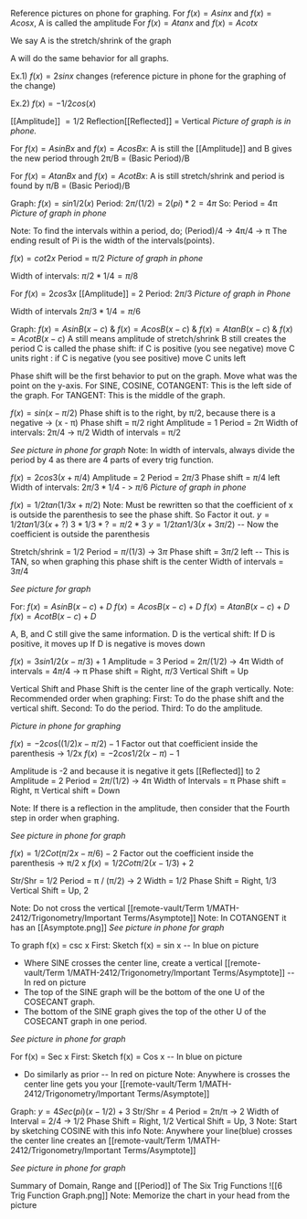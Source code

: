 Reference pictures on phone for graphing.
For $f(x) = Asinx$ and $f(x) = Acosx$, A is called the amplitude
For $f(x) = A tan x$ and $f(x) = A cot x$

We say A is the stretch/shrink of the graph

A will do the same behavior for all graphs.

Ex.1) $f(x) = 2sinx$ changes (reference picture in phone for the graphing of the change)

Ex.2) $f(x) = -1/2 cos(x)$

[[Amplitude]] $= 1/2$
Reflection[[Reflected]] = Vertical
*Picture of graph is in phone.*

For $f(x) = AsinBx$ and $f(x) = AcosBx$:
A is still the [[Amplitude]] and B gives the new period through 2π/B = (Basic Period)/B

For $f(x) = AtanBx$ and $f(x) = AcotBx$:
A is still stretch/shrink and period is found by π/B = (Basic Period)/B

Graph: $f(x) = sin1/2(x)$
Period: $2π/(1/2) = 2(pi) * 2 = 4π$
So: Period = 4π
*Picture of graph in phone*

Note: To find the intervals within a period, do; (Period)/4 -> 4π/4 -> π
The ending result of Pi is the width of the intervals(points).

$f(x) = cot2x$
Period = π/2
*Picture of graph in phone*

Width of intervals: $π/2 * 1/4 = π/8$

For $f(x) = 2cos3x$
[[Amplitude]] = 2
Period: $2π/3$
*Picture of graph in Phone*

Width of intervals $2π/3 * 1/4 = π/6$

Graph: $f(x) = AsinB(x-c)$ & 
			$f(x) = AcosB(x-c)$ & 
			$f(x) = AtanB(x-c)$ &
			 $f(x) = AcotB(x-c)$
A still means amplitude of stretch/shrink
B still creates the period
C is called the phase shift: if C is positive (you see negative) move C units right
										: if C is negative (you see positive) move C units left

Phase shift will be the first behavior to put on the graph. Move what was the point on the y-axis.
	For SINE, COSINE, COTANGENT: This is the left side of the graph.
	For TANGENT: This is the middle of the graph.

$f(x) = sin(x - π/2)$
Phase shift is to the right, by π/2, because there is a negative  ->  (x - π)
Phase shift = π/2 right
Amplitude = 1
Period = 2π
Width of intervals: 2π/4 -> π/2
Width of intervals = π/2

*See picture in phone for graph*
Note: In width of intervals, always divide the period by 4 as there are 4 parts of every trig function.

$f(x) = 2cos3(x+π/4)$
Amplitude = 2
Period = $2π/3$
Phase shift = $π/4$ left
Width of intervals: $2π/3 * 1/4$ - > $π/6$
*Picture of graph in phone*

$f(x) = 1/2tan(1/3x + π/2)$
Note: Must be rewritten so that the coefficient of x is outside the parenthesis to see the phase shift. So Factor it out.
$y = 1/2 tan 1/3 (x + ?)$
$3 * 1/3 * ? = π/2 * 3$
$y = 1/2 tan 1/3(x + 3π/2)$  -- Now the coefficient is outside the parenthesis

Stretch/shrink = 1/2
Period = $π/(1/3)$ -> $3π$
Phase shift = $3π/2$ left  --  This is TAN, so when graphing this phase shift is the center
Width of intervals = $3π/4$

*See picture for graph*


For:   $f(x) = AsinB(x-c) + D$
		$f(x) = AcosB(x-c) + D$
		$f(x) = AtanB(x-c) + D$
		$f(x) = AcotB(x-c) + D$

A, B, and C still give the same information.
D is the vertical shift:   If D is positive, it moves up
									If D is negative is moves down

$f(x) = 3sin 1/2(x - π/3) + 1$
Amplitude = 3
Period = $2π/(1/2)$ -> 4π
Width of intervals = $4π/4$ -> π
Phase shift = Right, $π/3$
Vertical Shift = Up

Vertical Shift and Phase Shift is the center line of the graph vertically.
Note: Recommended order when graphing:
	First: To do the phase shift and the vertical shift.
	Second: To do the period.
	Third: To do the amplitude.

*Picture in phone for graphing*

$f(x) = -2cos((1/2)x - π/2) - 1$
Factor out that coefficient inside the parenthesis -> 1/2x
$f(x) = -2cos 1/2(x - π) -1$

Amplitude is -2 and because it is negative it gets [[Reflected]] to 2
Amplitude = 2
Period = $2π / (1/2)$ -> 4π
Width of Intervals = π
Phase shift = Right, π
Vertical shift = Down

Note: If there is a reflection in the amplitude, then consider that the Fourth step in order when graphing.

*See picture in phone for graph*

$f(x) = 1/2 Cot (π/2 x - π/6) - 2$
Factor out the coefficient inside the parenthesis -> π/2 x
$f(x) = 1/2 Cot π/2(x - 1/3) + 2$

Str/Shr = 1/2
Period = π / (π/2) -> 2
Width = 1/2
Phase Shift = Right, 1/3
Vertical Shift = Up, 2

Note: Do not cross the vertical [[remote-vault/Term 1/MATH-2412/Trigonometry/Important Terms/Asymptote]]
Note: In COTANGENT it has an [[Asymptote.png]] 
*See picture in phone for graph*

To graph f(x) = csc x
First: Sketch f(x) = sin x  --  In blue on picture
- Where SINE crosses the center line, create a vertical [[remote-vault/Term 1/MATH-2412/Trigonometry/Important Terms/Asymptote]]   --  In red on picture
- The top of the SINE graph will be the bottom of the one U of the COSECANT graph.
- The bottom of the SINE graph gives the top of the other U of the COSECANT graph in one period.

*See picture in phone for graph*

For f(x) = Sec x
First: Sketch f(x) = Cos x  --  In blue on picture
- Do similarly as prior  --  In red on picture
Note: Anywhere is crosses the center line gets you your [[remote-vault/Term 1/MATH-2412/Trigonometry/Important Terms/Asymptote]]

Graph: $y = 4 Sec (pi)(x - 1/2) + 3$
Str/Shr = 4
Period = 2π/π -> 2
Width of Interval = 2/4 -> 1/2
Phase Shift = Right, 1/2
Vertical Shift = Up, 3
Note: Start by sketching COSINE with this info
Note: Anywhere your line(blue) crosses the center line creates an [[remote-vault/Term 1/MATH-2412/Trigonometry/Important Terms/Asymptote]]

*See picture in phone for graph*

Summary of Domain, Range and [[Period]] of The Six Trig Functions
![[6 Trig Function Graph.png]]
Note: Memorize the chart in your head from the picture

